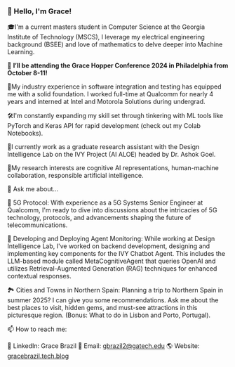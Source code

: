 ### 👋 Hello, I'm Grace!
  🎓I'm a current masters student in Computer Science at the Georgia Institute of Technology (MSCS), I leverage my electrical engineering background (BSEE) and love of mathematics to delve deeper into Machine Learning.

  🎉 **I’ll be attending the Grace Hopper Conference 2024 in Philadelphia from October 8-11!**

  🚀My industry experience in software integration and testing has equipped me with a solid foundation. I worked full-time at Qualcomm for nearly 4 years and interned at Intel and Motorola Solutions during undergrad.
  
  
  🛠️I'm constantly expanding my skill set through tinkering with ML tools like PyTorch and Keras API for rapid development (check out my Colab Notebooks).

  🧠I currently work as a graduate research assistant with the Design Intelligence Lab on the IVY Project (AI ALOE) headed by Dr. Ashok Goel. 

  🦉My research interests are cognitive AI representations, human-machine collaboration, responsible artificial intelligence.

💬 Ask me about...

  📡 5G Protocol: With experience as a 5G Systems Senior Engineer at Qualcomm, I'm ready to dive into discussions about the intricacies of 5G technology, protocols, and advancements shaping the future of telecommunications.

  🤖 Developing and Deploying Agent Monitoring: While working at Design Intelligence Lab, I've worked on backend development, designing and implementing key components for the IVY Chatbot Agent. This includes the LLM-based module called MetaCognitiveAgent that queries OpenAI and utilizes Retrieval-Augmented Generation (RAG) techniques for enhanced contextual responses.

  🏞️ Cities and Towns in Northern Spain: Planning a trip to Northern Spain in summer 2025? I can give you some recommendations. Ask me about the best places to visit, hidden gems, and must-see attractions in this picturesque region. (Bonus: What to do in Lisbon and Porto, Portugal).

📫 How to reach me:

  🔗 LinkedIn: Grace Brazil
  📧 Email: gbrazil2@gatech.edu
  🌎 Website: [gracebrazil.tech.blog](https://gracebrazil.tech.blog/contact/)



